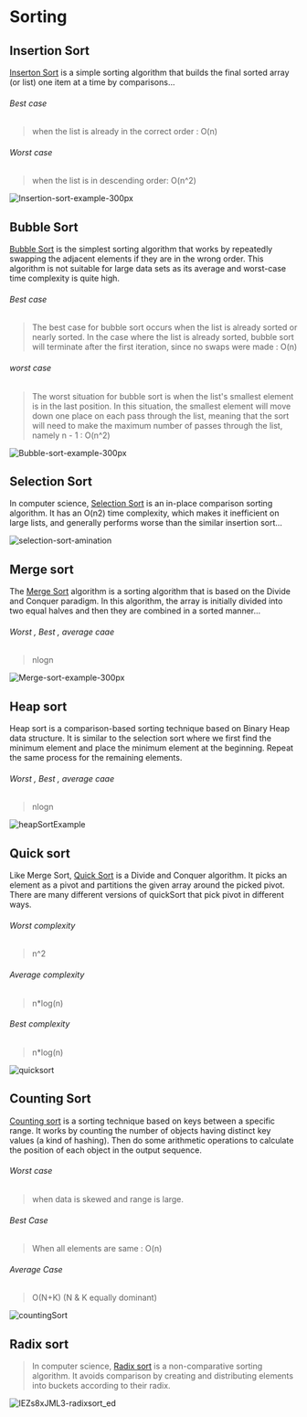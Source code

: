 # Sorting

## Insertion Sort
[Inserton Sort](https://www.geeksforgeeks.org/insertion-sort/) 
 is a simple sorting algorithm that builds the final sorted array (or list) one item at a time by comparisons...

###### Best case 
> when the list is already in the correct order : O(n)

###### Worst case 
> when the list is in descending order: O(n^2)

![Insertion-sort-example-300px](https://user-images.githubusercontent.com/108394058/205162632-88f31337-a2e9-480e-adee-48b8efdf5680.gif)

## Bubble Sort
[Bubble Sort](https://www.geeksforgeeks.org/bubble-sort/)
is the simplest sorting algorithm that works by repeatedly swapping the adjacent elements if they are in the wrong order. This algorithm is not suitable for large data sets as its average and worst-case time complexity is quite high.

###### Best case 
> The best case for bubble sort occurs when the list is already sorted or nearly sorted. In the case where the list is already sorted, bubble sort will terminate after the first iteration, since no swaps were made : O(n)

###### worst case
> The worst situation for bubble sort is when the list's smallest element is in the last position. In this situation, the smallest element will move down one place on each pass through the list, meaning that the sort will need to make the maximum number of passes through the list, namely n - 1 : O(n^2)

![Bubble-sort-example-300px](https://user-images.githubusercontent.com/108394058/207931294-208f5fe8-7061-489c-9836-24e2c69b292d.gif)

## Selection Sort
In computer science, [Selection Sort](https://www.geeksforgeeks.org/selection-sort/) is an in-place comparison sorting algorithm. It has an O(n2) time complexity, which makes it inefficient on large lists, and generally performs worse than the similar insertion sort...

![selection-sort-amination](https://user-images.githubusercontent.com/108394058/205165479-571f3d1e-4a6f-49e5-9704-b7a84bfb343c.gif)

## Merge sort
The [Merge Sort](https://www.geeksforgeeks.org/merge-sort/) algorithm is a sorting algorithm that is based on the Divide and Conquer paradigm. In this algorithm, the array is initially divided into two equal halves and then they are combined in a sorted manner...
###### Worst , Best , average caae
> nlogn

![Merge-sort-example-300px](https://user-images.githubusercontent.com/108394058/206577029-d01fafb6-9ee3-49cf-81d1-9671bff341cd.gif)

## Heap sort
Heap sort is a comparison-based sorting technique based on Binary Heap data structure. It is similar to the selection sort where we first find the minimum element and place the minimum element at the beginning. Repeat the same process for the remaining elements.
###### Worst , Best , average caae
> nlogn

![heapSortExample](https://user-images.githubusercontent.com/108394058/211544603-e8327a90-cc06-4206-8e54-6a953d3b5860.gif)

## Quick sort
Like Merge Sort, [Quick Sort](https://www.geeksforgeeks.org/quick-sort/) is a Divide and Conquer algorithm. It picks an element as a pivot and partitions the given array around the picked pivot. There are many different versions of quickSort that pick pivot in different ways. 

###### Worst complexity
> n^2

###### Average complexity
> n*log(n)

###### Best complexity
> n*log(n)

![quicksort](https://user-images.githubusercontent.com/108394058/208423135-b68ef880-d2cc-43fd-af93-cfc8b923233d.gif)

## Counting Sort
 [Counting sort](https://www.geeksforgeeks.org/counting-sort/) is a sorting technique based on keys between a specific range. It works by counting the number of objects having distinct key values (a kind of hashing). Then do some arithmetic operations to calculate the position of each object in the output sequence. 

###### Worst case
> when data is skewed and range is large.

###### Best Case
> When all elements are same : O(n)

###### Average Case
> O(N+K) (N & K equally dominant)

![countingSort](https://user-images.githubusercontent.com/108394058/208434695-9b0a6f9e-d533-4ace-a012-3db4976a5ee7.gif)


## Radix sort
> In computer science, [Radix sort](https://www.geeksforgeeks.org/radix-sort/)
 is a non-comparative sorting algorithm. It avoids comparison by creating and distributing elements into buckets according to their radix.

![IEZs8xJML3-radixsort_ed](https://user-images.githubusercontent.com/108394058/207691756-3ed33651-0400-440b-a993-d4b4c1554696.png)
